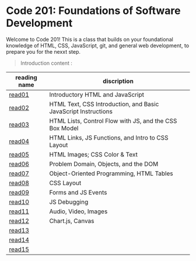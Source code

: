 # Code 201: Foundations of Software Development

Welcome to Code 201! This is a class that builds on your foundational knowledge of HTML, CSS, JavaScript, git, and general web development, to prepare you for the nexxt step.

> Introduction content :

| reading name                                                   | discription                                                    |
| -------------------------------------------------------------- | -------------------------------------------------------------- |
| [read01](https://abu-nofal.github.io/Reading-notes-201/read01) | Introductory HTML and JavaScript                               |
| [read02](https://abu-nofal.github.io/Reading-notes-201/read02) | HTML Text, CSS Introduction, and Basic JavaScript Instructions |
| [read03](https://abu-nofal.github.io/Reading-notes-201/read03) | HTML Lists, Control Flow with JS, and the CSS Box Model        |
| [read04](https://abu-nofal.github.io/Reading-notes-201/read04) | HTML Links, JS Functions, and Intro to CSS Layout              |
| [read05](https://abu-nofal.github.io/Reading-notes-201/read05) | HTML Images; CSS Color & Text                                  |
| [read06](https://abu-nofal.github.io/Reading-notes-201/read06) | Problem Domain, Objects, and the DOM                           |
| [read07](https://abu-nofal.github.io/Reading-notes-201/read07) | Object-Oriented Programming, HTML Tables                       |
| [read08](https://abu-nofal.github.io/Reading-notes-201/read08) |CSS Layout
| [read09](https://abu-nofal.github.io/Reading-notes-201/read09)    |Forms and JS Events
| [read10](https://abu-nofal.github.io/Reading-notes-201/read10)    |JS Debugging
| [read11](https://abu-nofal.github.io/Reading-notes-201/read11)    |Audio, Video, Images
| [read12](https://abu-nofal.github.io/Reading-notes-201/read12)    |Chart.js, Canvas
| [read13](https://abu-nofal.github.io/Reading-notes-201/)    |
| [read14](https://abu-nofal.github.io/Reading-notes-201/)    |
| [read15](https://abu-nofal.github.io/Reading-notes-201/)    |
